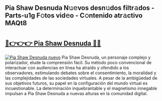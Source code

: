 ## Pia Shaw Desnuda N𝚞𝚎vos desn𝚞dos filtr𝚊dos - Parts-u1g F𝚘tos vid𝚎o - C𝚘ntenido atr𝚊ctivo MAQt8

# <h2><a href="http://mb96qi.tromn.icu/?c=Pia+Shaw+Desnuda">🔗👉👉👉 Pia Shaw Desnuda 🔗🔗</a></h2>

[![Pia Shaw Desnuda nuevo](https://i.imgur.com/pEAQMta.gif)](http://mb96qi.tromn.icu/?c=Pia+Shaw+Desnuda)
Pia Shaw Desnuda, un personaje complejo y polarizador, elude la comprensión fácil. Su método poco convencional de interactuar con audiencias en línea ha atraído y ofendido a los observadores, estimulando debates sobre el consentimiento, la moralidad y las complejidades de las sociedades virtuales. A pesar de la ambigüedad de sus objetivos futuros, su papel en la configuración del mundo virtual es incuestionable. La determinación inquebrantable y el magnetismo innegable impulsan a Pia Shaw Desnuda a nuevas alturas en la comunidad digital.
